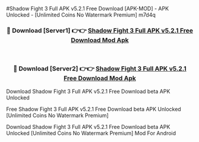 #Shadow Fight 3 Full APK v5.2.1 Free Download [APK-MOD] - APK Unlocked - [Unlimited Coins No Watermark Premium] m7d4q



<div align="center">

<h3>🔴 Download [Server1] 👉👉 <a href="https://momento.my/?title=Shadow_Fight_3_Full_APK_v5.2.1_Free_Download">Shadow Fight 3 Full APK v5.2.1 Free Download Mod Apk</a></h3><br>

<h3>🔴 Download [Server2] 👉👉 <a href="https://momento.my/?title=Shadow_Fight_3_Full_APK_v5.2.1_Free_Download">Shadow Fight 3 Full APK v5.2.1 Free Download Mod Apk</a></h3>
</div>



Download Shadow Fight 3 Full APK v5.2.1 Free Download beta APK Unlocked

Free Shadow Fight 3 Full APK v5.2.1 Free Download beta APK Unlocked [Unlimited Coins No Watermark Premium]

Download Shadow Fight 3 Full APK v5.2.1 Free Download beta APK Unlocked [Unlimited Coins No Watermark Premium] Mod For Android
